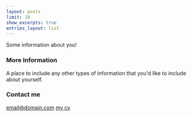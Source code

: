 ```yaml
---
layout: posts
limit: 10
show_excerpts: true
entries_layout: list
---
```



Some information about you!

### More Information

A place to include any other types of information that you'd like to include about yourself.

### Contact me

[email@domain.com](mailto:email@domain.com)
[my cv](/documents/So_Young_Lee_cv.pdf)
